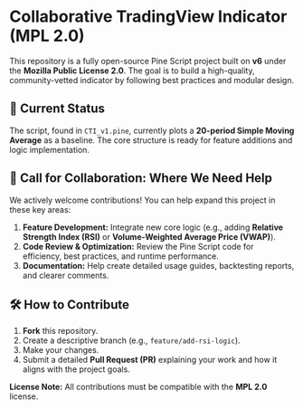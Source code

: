 # Collaborative TradingView Indicator (MPL 2.0)

This repository is a fully open-source Pine Script project built on **v6** under the **Mozilla Public License 2.0**. The goal is to build a high-quality, community-vetted indicator by following best practices and modular design.

## 🚀 Current Status
The script, found in `CTI_v1.pine`, currently plots a **20-period Simple Moving Average** as a baseline. The core structure is ready for feature additions and logic implementation.

## 🎯 Call for Collaboration: Where We Need Help

We actively welcome contributions! You can help expand this project in these key areas:

1.  **Feature Development:** Integrate new core logic (e.g., adding **Relative Strength Index (RSI)** or **Volume-Weighted Average Price (VWAP)**).
2.  **Code Review & Optimization:** Review the Pine Script code for efficiency, best practices, and runtime performance.
3.  **Documentation:** Help create detailed usage guides, backtesting reports, and clearer comments.

## 🛠️ How to Contribute
1.  **Fork** this repository.
2.  Create a descriptive branch (e.g., `feature/add-rsi-logic`).
3.  Make your changes.
4.  Submit a detailed **Pull Request (PR)** explaining your work and how it aligns with the project goals.

**License Note:** All contributions must be compatible with the **MPL 2.0** license.

